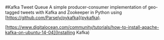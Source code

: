 #Kafka Tweet Queue
A simple producer-consumer implementation of geo-tagged tweets with Kafka and Zookeeper in Python using [https://github.com/Parsely/pykafka](pykafka).

[https://www.digitalocean.com/community/tutorials/how-to-install-apache-kafka-on-ubuntu-14-04](Installing Kafka)